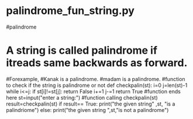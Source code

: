 # palindrome_fun_string.py
#palindrome 
# A string is called palindrome if itreads same backwards as forward. 
#Forexample,
#Kanak is a palindrome.
#madam is a palindrome.
#function to check  if the string is palindrome or not 
def checkpalin(st):
    i=0
    j=len(st)-1
    while i<=j:
        if st[i]!=st[j]:
            return False
        i+=1
        j-=1
    return True
#function ends here
st=input("enter a string:")
#function calling
checkpalin(st)
result=checkpalin(st)
if result== True:
    print("the given string" ,st, "is a palindriome")
else:
    print("the given string ",st,"is not a palindrome")
